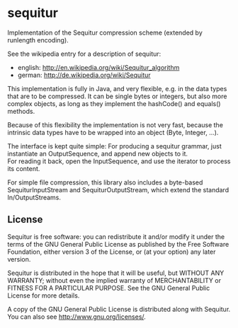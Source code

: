 sequitur
========

Implementation of the Sequitur compression scheme (extended by runlength
encoding).

See the wikipedia entry for a description of sequitur:
* english: http://en.wikipedia.org/wiki/Sequitur_algorithm
* german: http://de.wikipedia.org/wiki/Sequitur

This implementation is fully in Java, and very flexible, e.g. in the data types
that are to be compressed. It can be single bytes or integers, but also more
complex objects, as long as they implement the hashCode() and equals() methods.

Because of this flexibility the implementation is not very fast, because the
intrinsic data types have to be wrapped into an object (Byte, Integer, ...).

The interface is kept quite simple: For producing a sequitur grammar, just
instantiate an OutputSequence, and append new objects to it.  
For reading it back, open the InputSequence, and use the iterator to process
its content.

For simple file compression, this library also includes a byte-based
SequiturInputStream and SequiturOutputStream, which extend the standard
In/OutputStreams.

License
-------

Sequitur is free software: you can redistribute it and/or modify
it under the terms of the GNU General Public License as published by
the Free Software Foundation, either version 3 of the License, or
(at your option) any later version.

Sequitur is distributed in the hope that it will be useful,
but WITHOUT ANY WARRANTY; without even the implied warranty of
MERCHANTABILITY or FITNESS FOR A PARTICULAR PURPOSE. See the
GNU General Public License for more details.

A copy of the GNU General Public License is distributed along with
Sequitur. You can also see http://www.gnu.org/licenses/.

